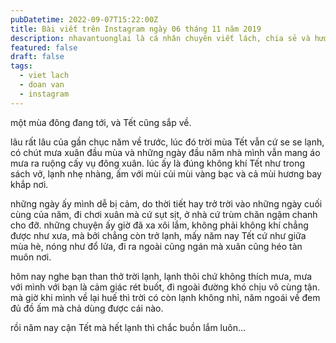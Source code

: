 ```yaml
---
pubDatetime: 2022-09-07T15:22:00Z
title: Bài viết trên Instagram ngày 06 tháng 11 năm 2019
description: nhavantuonglai là cá nhân chuyên viết lách, chia sẻ và hướng dẫn mọi người thuần thục hơn khi thực hành viết lách mỗi ngày qua những bài chia sẻ ngắn trên Instagram chính thức.
featured: false
draft: false
tags:
  - viet lach
  - doan van
  - instagram
---
```


một mùa đông đang tới, và Tết cũng sắp về.

lâu rất lâu của gần chục năm về trước, lúc đó trời mùa Tết vẫn cứ se se lạnh, có chút mưa xuân đầu mùa và những ngày đầu năm nhà mình vẫn mang áo mưa ra ruộng cấy vụ đông xuân. lúc ấy là đúng không khí Tết như trong sách vở, lạnh nhẹ nhàng, ấm với mùi củi mùi vàng bạc và cả mùi hương bay khắp nơi.

những ngày ấy mình dễ bị cảm, do thời tiết hay trở trời vào những ngày cuối cùng của năm, đi chơi xuân mà cứ sụt sịt, ở nhà cứ trùm chăn ngậm chanh cho đỡ. những chuyện ấy giờ đã xa xôi lắm, không phải không khí chẳng được như xưa, mà bởi chẳng còn trở lạnh, mấy năm nay Tết cứ như giữa mùa hè, nóng như đổ lửa, đi ra ngoài cũng ngán mà xuân cũng héo tàn muôn nơi.

hôm nay nghe bạn than thở trời lạnh, lạnh thôi chứ không thích mưa, mưa với mình với bạn là cảm giác rét buốt, đi ngoài đường khó chịu vô cùng tận. mà giờ khi mình về lại huế thì trời có còn lạnh không nhỉ, năm ngoái về đem đủ đồ ấm mà chả dùng được cái nào.

rồi năm nay cận Tết mà hết lạnh thì chắc buồn lắm luôn…
